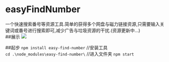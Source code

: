# easyFindNumber
一个快速搜索番号等资源工具.简单的获得多个网盘与磁力链接资源,只需要输入关键词或番号进行搜索即可,减少广告与垃圾资源的干扰.(资源更新中...)  
##展示
![](https://github.com/WittBulter/easyFindNumber/blob/master/demo.png)

##起步
`npm install easy-find-number` //安装工具  
`cd .\node_modules\easy-find-number\` //进入文件夹
`npm start` 
